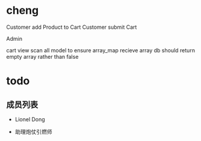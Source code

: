 cheng
==============



Customer add Product to Cart
 Customer submit Cart

Admin 

cart view
 scan all model to ensure array_map recieve array
 db should return empty array rather than false


todo
====

成员列表
--------

- Lionel Dong

- 助理炮仗引燃师
